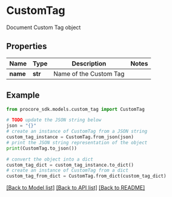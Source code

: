 # CustomTag

Document Custom Tag object

## Properties

Name | Type | Description | Notes
------------ | ------------- | ------------- | -------------
**name** | **str** | Name of the Custom Tag | 

## Example

```python
from procore_sdk.models.custom_tag import CustomTag

# TODO update the JSON string below
json = "{}"
# create an instance of CustomTag from a JSON string
custom_tag_instance = CustomTag.from_json(json)
# print the JSON string representation of the object
print(CustomTag.to_json())

# convert the object into a dict
custom_tag_dict = custom_tag_instance.to_dict()
# create an instance of CustomTag from a dict
custom_tag_from_dict = CustomTag.from_dict(custom_tag_dict)
```
[[Back to Model list]](../README.md#documentation-for-models) [[Back to API list]](../README.md#documentation-for-api-endpoints) [[Back to README]](../README.md)



